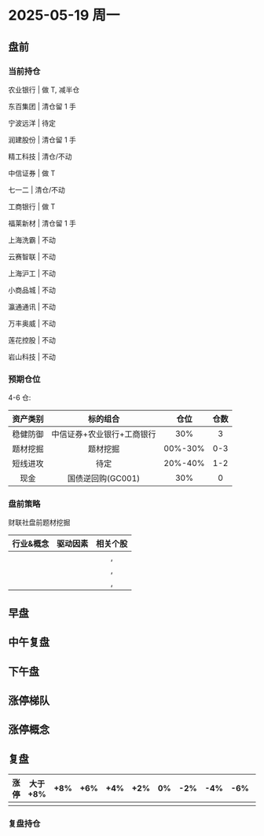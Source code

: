 # 2025-05-19 周一

## 盘前

### 当前持仓

农业银行 | 做 T, 减半仓

东百集团 | 清仓留 1 手

宁波远洋 | 待定

润建股份 | 清仓留 1 手

精工科技 | 清仓/不动

中信证券 | 做 T

七一二 | 清仓/不动

工商银行 | 做 T

福莱新材 | 清仓留 1 手

上海洗霸 | 不动

云赛智联 | 不动

上海沪工 | 不动

小商品城 | 不动

瀛通通讯 | 不动

万丰奥威 | 不动

莲花控股 | 不动

岩山科技 | 不动

### 预期仓位

4-6 仓:

| 资产类别 |          标的组合          |  仓位   | 仓数 |
| :------: | :------------------------: | :-----: | :--: |
| 稳健防御 | 中信证券+农业银行+工商银行 |   30%   |  3   |
| 题材挖掘 |          题材挖掘          | 00%-30% | 0-3  |
| 短线进攻 |            待定            | 20%-40% | 1-2  |
|   现金   |     国债逆回购(GC001)      |   30%   |  0   |

### 盘前策略

财联社盘前题材挖掘

| 行业&概念 | 驱动因素 | 相关个股 |
| :-------: | :------: | :------: |
|           |          |    ,     |
|           |          |    ,     |
|           |          |    ,     |

## 早盘

## 中午复盘

## 下午盘

## 涨停梯队

## 涨停概念

## 复盘

| 涨停 | 大于+8% | +8% | +6% | +4% | +2% | 0%  | -2% | -4% | -6% | -8% | 小于-8% | 跌停 |
| :--: | :-----: | :-: | :-: | :-: | :-: | :-: | :-: | :-: | :-: | :-: | :-----: | :--: |
|      |         |     |     |     |     |     |     |     |     |     |         |      |

### 复盘持仓
